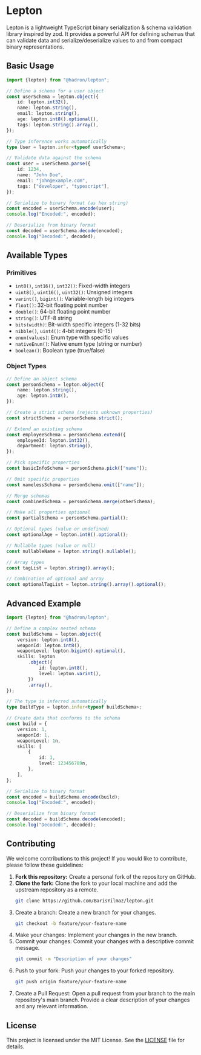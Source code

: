 # Lepton

Lepton is a lightweight TypeScript binary serialization & schema validation library inspired by zod. It provides a powerful API for defining schemas that can validate data and serialize/deserialize values to and from compact binary representations.

## Basic Usage

```typescript
import {lepton} from "@hadron/lepton";

// Define a schema for a user object
const userSchema = lepton.object({
	id: lepton.int32(),
	name: lepton.string(),
	email: lepton.string(),
	age: lepton.int8().optional(),
	tags: lepton.string().array(),
});

// Type inference works automatically
type User = lepton.infer<typeof userSchema>;

// Validate data against the schema
const user = userSchema.parse({
	id: 1234,
	name: "John Doe",
	email: "john@example.com",
	tags: ["developer", "typescript"],
});

// Serialize to binary format (as hex string)
const encoded = userSchema.encode(user);
console.log("Encoded:", encoded);

// Deserialize from binary format
const decoded = userSchema.decode(encoded);
console.log("Decoded:", decoded);
```

## Available Types

### Primitives

- `int8()`, `int16()`, `int32()`: Fixed-width integers
- `uint8()`, `uint16()`, `uint32()`: Unsigned integers
- `varint()`, `bigint()`: Variable-length big integers
- `float()`: 32-bit floating point number
- `double()`: 64-bit floating point number
- `string()`: UTF-8 string
- `bits(width)`: Bit-width specific integers (1-32 bits)
- `nibble()`, `uint4()`: 4-bit integers (0-15)
- `enum(values)`: Enum type with specific values
- `nativeEnum()`: Native enum type (string or number)
- `boolean()`: Boolean type (true/false)

### Object Types

```typescript
// Define an object schema
const personSchema = lepton.object({
	name: lepton.string(),
	age: lepton.int8(),
});

// Create a strict schema (rejects unknown properties)
const strictSchema = personSchema.strict();

// Extend an existing schema
const employeeSchema = personSchema.extend({
	employeeId: lepton.int32(),
	department: lepton.string(),
});

// Pick specific properties
const basicInfoSchema = personSchema.pick(["name"]);

// Omit specific properties
const namelessSchema = personSchema.omit(["name"]);

// Merge schemas
const combinedSchema = personSchema.merge(otherSchema);

// Make all properties optional
const partialSchema = personSchema.partial();
```

```typescript
// Optional types (value or undefined)
const optionalAge = lepton.int8().optional();

// Nullable types (value or null)
const nullableName = lepton.string().nullable();

// Array types
const tagList = lepton.string().array();

// Combination of optional and array
const optionalTagList = lepton.string().array().optional();
```

## Advanced Example

```typescript
import {lepton} from "@hadron/lepton";

// Define a complex nested schema
const buildSchema = lepton.object({
	version: lepton.int8(),
	weaponId: lepton.int8(),
	weaponLevel: lepton.bigint().optional(),
	skills: lepton
		.object({
			id: lepton.int8(),
			level: lepton.varint(),
		})
		.array(),
});

// The type is inferred automatically
type BuildType = lepton.infer<typeof buildSchema>;

// Create data that conforms to the schema
const build = {
	version: 1,
	weaponId: 1,
	weaponLevel: 1n,
	skills: [
		{
			id: 1,
			level: 123456789n,
		},
	],
};

// Serialize to binary format
const encoded = buildSchema.encode(build);
console.log("Encoded:", encoded);

// Deserialize from binary format
const decoded = buildSchema.decode(encoded);
console.log("Decoded:", decoded);
```

## Contributing

We welcome contributions to this project! If you would like to contribute, please follow these guidelines:

1. **Fork this repository:** Create a personal fork of the repository on GitHub.
2. **Clone the fork:** Clone the fork to your local machine and add the upstream repository as a remote.
   ```bash
   git clone https://github.com/BarisYilmaz/lepton.git
   ```
3. Create a branch: Create a new branch for your changes.
   ```bash
   git checkout -b feature/your-feature-name
   ```
4. Make your changes: Implement your changes in the new branch.
5. Commit your changes: Commit your changes with a descriptive commit message.
   ```bash
   git commit -m "Description of your changes"
   ```
6. Push to your fork: Push your changes to your forked repository.
   ```bash
   git push origin feature/your-feature-name
   ```
7. Create a Pull Request: Open a pull request from your branch to the main repository's main branch. Provide a clear description of your changes and any relevant information.

## License

This project is licensed under the MIT License. See the [LICENSE](https://github.com/BarisYilmaz/lepton/blob/master/LICENSE) file for details.
